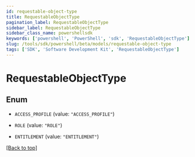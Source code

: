 ```yaml
---
id: requestable-object-type
title: RequestableObjectType
pagination_label: RequestableObjectType
sidebar_label: RequestableObjectType
sidebar_class_name: powershellsdk
keywords: ['powershell', 'PowerShell', 'sdk', 'RequestableObjectType'] 
slug: /tools/sdk/powershell/beta/models/requestable-object-type
tags: ['SDK', 'Software Development Kit', 'RequestableObjectType']
---
```



# RequestableObjectType

## Enum


* `ACCESS_PROFILE` (value: `"ACCESS_PROFILE"`)

* `ROLE` (value: `"ROLE"`)

* `ENTITLEMENT` (value: `"ENTITLEMENT"`)


[[Back to top]](#) 

